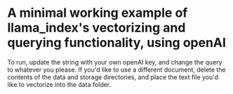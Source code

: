 # A minimal working example of llama_index's vectorizing and querying functionality, using openAI

To run, update the string with your own openAI key, and change the query to whatever you please. If you'd like to use a different document, delete the contents of the data and storage directories, and place the text file you'd like to vectorize into the data folder. 